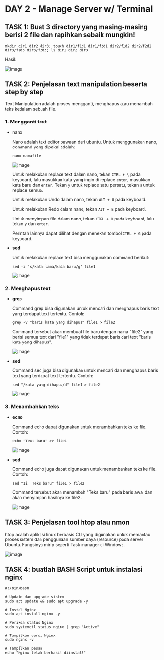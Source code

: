 # DAY 2 - Manage Server w/ Terminal

## TASK 1: Buat 3 directory yang masing-masing berisi 2 file dan rapihkan sebaik mungkin!

```
mkdir dir1 dir2 dir3; touch dir1/f1d1 dir1/f2d1 dir2/f1d2 dir2/f2d2 dir3/f1d3 dir3/f2d3; ls dir1 dir2 dir3

```

Hasil: 

![image](https://github.com/fadil05me/devops20-dumbways-AhmadFadillah/assets/45775729/8c15fa41-e06e-4375-9183-7a8c821eb406)


## TASK 2: Penjelasan text manipulation beserta step by step

Text Manipulation adalah proses mengganti, menghapus atau menambah teks kedalam sebuah file.

### 1. Mengganti text


  - nano
  
    Nano adalah text editor bawaan dari ubuntu.
    Untuk menggunakan nano, command yang dipakai adalah:
    ```
    nano namafile
    
    ```
  
    ![image](https://github.com/fadil05me/devops20-dumbways-AhmadFadillah/assets/45775729/e875f081-4461-473d-957c-9444fef094cb)
  
  
    Untuk melakukan replace text dalam nano, tekan ```CTRL + \``` pada keyboard, lalu masukkan kata yang ingin di replace ```enter```, masukkan kata baru dan ```enter```. Tekan ```y``` untuk replace satu persatu, tekan ```a``` untuk replace semua.
  
    Untuk melakukan Undo dalam nano, tekan ```ALT + U``` pada keyboard.
    
    Untuk melakukan Redo dalam nano, tekan ```ALT + E``` pada keyboard.
    
    Untuk menyimpan file dalam nano, tekan ```CTRL + X``` pada keyboard, lalu tekan ```y``` dan ```enter```.
    
    Perintah lainnya dapat dilihat dengan menekan tombol ```CTRL + G``` pada keyboard.
    
  - **sed**
  
    Untuk melakukan replace text bisa menggunakan command berikut:
    ```
    sed -i 's/kata lama/kata baru/g' file1
    
    ```
  
    ![image](https://github.com/fadil05me/devops20-dumbways-AhmadFadillah/assets/45775729/494cdde3-ad71-4eca-9e9b-0cac6ce5d99b)


### 2. Menghapus text

  - **grep**

    Command grep bisa digunakan untuk mencari dan menghapus baris text yang terdapat text tertentu. Contoh:
    ```
    grep -v "baris kata yang dihapus" file1 > file2
    
    ```
    
    Command tersebut akan membuat file baru dengan nama "file2" yang berisi semua text dari "file1" yang tidak terdapat baris dari text "baris kata yang dihapus".
    
    ![image](https://github.com/fadil05me/devops20-dumbways-AhmadFadillah/assets/45775729/2fdb10d3-7098-44ce-8380-114c306ee5a6)

  - **sed**

    Command sed juga bisa digunakan untuk mencari dan menghapus baris text yang terdapat text tertentu. Contoh:
    ```
    sed "/kata yang dihapus/d" file1 > file2
    
    ```

    ![image](https://github.com/fadil05me/devops20-dumbways-AhmadFadillah/assets/45775729/3f2a3220-5009-4662-9261-7ac7f96618b9)

    
### 3. Menambahkan teks

  - **echo**
    
    Command echo dapat digunakan untuk menambahkan teks ke file. Contoh:
    ```
    echo "Text baru" >> file1
    
    ```
    
    ![image](https://github.com/fadil05me/devops20-dumbways-AhmadFadillah/assets/45775729/1a1f9d1a-866c-416d-973e-058ad2347c0a)

    
  - **sed**

    Command echo juga dapat digunakan untuk menambahkan teks ke file. Contoh:
    
    ```
    sed "1i  Teks baru" file1 > file2
    
    ```
    Command tersebut akan menambah "Teks baru" pada baris awal dan akan menyimpan hasilnya ke file2.

    ![image](https://github.com/fadil05me/devops20-dumbways-AhmadFadillah/assets/45775729/142911b8-2e5a-45f5-83ef-3a352f7935d4)


## TASK 3: Penjelasan tool htop atau nmon

htop adalah aplikasi linux berbasis CLI yang digunakan untuk memantau proses sistem dan penggunaan sumber daya (resource) pada server Ubuntu. Fungsinya mirip seperti Task manager di Windows.

![image](https://github.com/fadil05me/devops20-dumbways-AhmadFadillah/assets/45775729/9d458fed-cf08-4cd5-8e67-c56e33c62a0a)


## TASK 4: buatlah BASH Script untuk instalasi nginx

```
#!/bin/bash

# Update dan upgrade sistem
sudo apt update && sudo apt upgrade -y

# Instal Nginx
sudo apt install nginx -y

# Periksa status Nginx
sudo systemctl status nginx | grep "Active"

# Tampilkan versi Nginx
sudo nginx -v

# Tampilkan pesan
echo "Nginx telah berhasil diinstal!"
```
